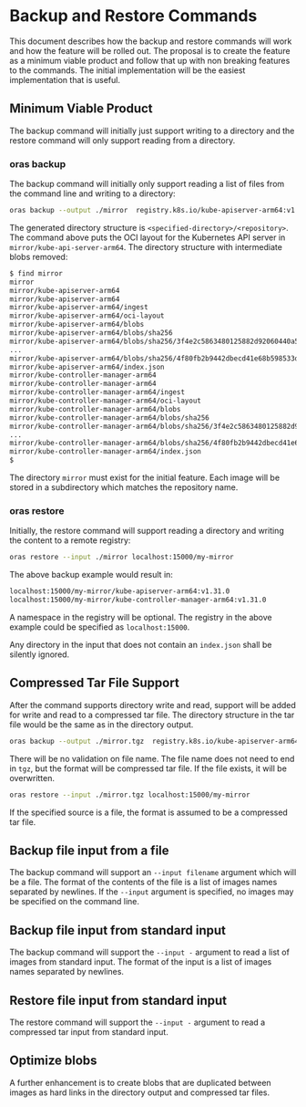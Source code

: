 # Backup and Restore Commands

This document describes how the backup and restore commands will work and how the feature will be rolled out.
The proposal is to create the feature as a minimum viable product and follow that up with non breaking features to the commands.
The initial implementation will be the easiest implementation that is useful.

## Minimum Viable Product

The backup command will initially just support writing to a directory and the restore command will only support reading from a directory.

### oras backup

The backup command will initially only support reading a list of files from the command line and writing to a directory:

```bash
oras backup --output ./mirror  registry.k8s.io/kube-apiserver-arm64:v1.31.0 registry.k8s.io/kube-controller-manager-arm64:v1.31.0
```

The generated directory structure is `<specified-directory>/<repository>`.
The command above puts the OCI layout for the Kubernetes API server in `mirror/kube-api-server-arm64`.
The directory structure with intermediate blobs removed:

```bash
$ find mirror
mirror
mirror/kube-apiserver-arm64
mirror/kube-apiserver-arm64
mirror/kube-apiserver-arm64/ingest
mirror/kube-apiserver-arm64/oci-layout
mirror/kube-apiserver-arm64/blobs
mirror/kube-apiserver-arm64/blobs/sha256
mirror/kube-apiserver-arm64/blobs/sha256/3f4e2c5863480125882d92060440a5250766bce764fee10acdbac18c872e4dc7
...
mirror/kube-apiserver-arm64/blobs/sha256/4f80fb2b9442dbecd41e68b598533dcaaf58f9d45cce2e03a715499aa9f6b676
mirror/kube-apiserver-arm64/index.json
mirror/kube-controller-manager-arm64
mirror/kube-controller-manager-arm64
mirror/kube-controller-manager-arm64/ingest
mirror/kube-controller-manager-arm64/oci-layout
mirror/kube-controller-manager-arm64/blobs
mirror/kube-controller-manager-arm64/blobs/sha256
mirror/kube-controller-manager-arm64/blobs/sha256/3f4e2c5863480125882d92060440a5250766bce764fee10acdbac18c872e4dc7
...
mirror/kube-controller-manager-arm64/blobs/sha256/4f80fb2b9442dbecd41e68b598533dcaaf58f9d45cce2e03a715499aa9f6b676
mirror/kube-controller-manager-arm64/index.json
$
```

The directory `mirror` must exist for the initial feature.
Each image will be stored in a subdirectory which matches the repository name.

### oras restore

Initially, the restore command will support reading a directory and writing the content to a remote registry:

```bash
oras restore --input ./mirror localhost:15000/my-mirror
```

The above backup example would result in:
```bash
localhost:15000/my-mirror/kube-apiserver-arm64:v1.31.0
localhost:15000/my-mirror/kube-controller-manager-arm64:v1.31.0
```

A namespace in the registry will be optional.
The registry in the above example could be specified as `localhost:15000`.


Any directory in the input that does not contain an `index.json` shall be silently ignored.

## Compressed Tar File Support

After the command supports directory write and read, support will be added for write and read to a compressed tar file.
The directory structure in the tar file would be the same as in the directory output.

```bash
oras backup --output ./mirror.tgz  registry.k8s.io/kube-apiserver-arm64:v1.31.0 registry.k8s.io/kube-controller-manager-arm64:v1.31.0
```

There will be no validation on file name.
The file name does not need to end in `tgz`, but the format will be compressed tar file.
If the file exists, it will be overwritten.

```bash
oras restore --input ./mirror.tgz localhost:15000/my-mirror
```
If the specified source is a file, the format is assumed to be a compressed tar file.

## Backup file input from a file

The backup command will support an `--input filename` argument which will be a file.
The format of the contents of the file is a list of images names separated by newlines.
If the `--input` argument is specified, no images may be specified on the command line.

## Backup file input from standard input

The backup command will support the `--input -` argument to read a list of images from standard input.
The format of the input is a list of images names separated by newlines.

## Restore file input from standard input

The restore command will support the `--input -` argument to read a compressed tar input from standard input.

## Optimize blobs

A further enhancement is to create blobs that are duplicated between images as hard links in the directory output and compressed tar files.
